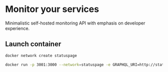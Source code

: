 # Monitor your services

Minimalistic self-hosted monitoring API with emphasis on developer experience.

## Launch container

```bash
docker network create statuspage

docker run -p 3001:3000 --network=statuspage -e GRAPHQL_URI=http://statuspage:8888/graphql --name=statuspage-ui ghcr.io/kfsoftware/statuspage-ui:sha-014d5b4



```
